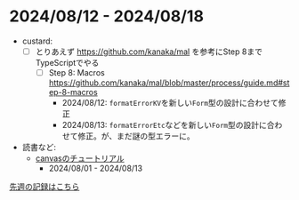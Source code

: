 # 2024/08/12 - 2024/08/18

- custard:
    - [ ] とりあえず <https://github.com/kanaka/mal> を参考にStep 8までTypeScriptでやる
        - [ ] Step 8: Macros <https://github.com/kanaka/mal/blob/master/process/guide.md#step-8-macros>
            - 2024/08/12: `formatErrorKV`を新しい`Form`型の設計に合わせて修正
            - 2024/08/13: `formatErrorEtc`などを新しい`Form`型の設計に合わせて修正。が、まだ謎の型エラーに。
- 読書など:
    - [canvasのチュートリアル](https://developer.mozilla.org/ja/docs/Web/API/Canvas_API/Tutorial)
        - 2024/08/01 - 2024/08/13

[先週の記録はこちら](https://github.com/igrep/daily-commits/blob/f8091ec92823e23995558b4d265e4335d9a3c35e/yesterday.md)
